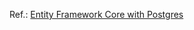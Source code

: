 Ref.: [Entity Framework Core with Postgres](https://elanderson.net/2018/02/entity-framework-core-with-postgres/)
